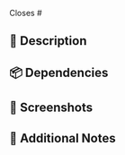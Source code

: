 <!--
Thanks for creating this pull request 🤗

NOTE:
Please make sure that the pull request is limited to one type and keep it as small as possible. You can open multiple PRs instead of opening a huge one
-->

Closes # <!-- Issue # here -->

<!-- Add a brief description of the pr -->

## 📑 Description

<!-- You can also choose to add a list of changes and if they have been completed or not by using the markdown to-do list syntax
- [ ] Not Completed
- [x] Completed
-->

## 📦 Dependencies

<!-- Add any dependencies that are required for this pr -->

## 📸 Screenshots

<!-- Add screenshots if needed -->

## 📝 Additional Notes

<!-- Add any additional notes here -->
